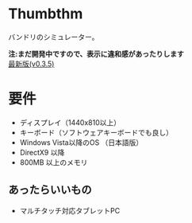 # Thumbthm
バンドリのシミュレーター。

**注:まだ開発中ですので、表示に違和感があったりします**  
[最新版(v0.3.5)](https://github.com/inonote/Thumbthm/releases/tag/v0.3.5)

# 要件
* ディスプレイ（1440x810以上）
* キーボード（ソフトウェアキーボードでも良し）
* Windows Vista以降のOS （日本語版）
* DirectX9 以降
* 800MB 以上のメモリ

## あったらいいもの
* マルチタッチ対応タブレットPC
